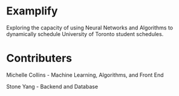 # Examplify

Exploring the capacity of using Neural Networks and Algorithms to dynamically schedule University of Toronto student schedules.

# Contributers

Michelle Collins - Machine Learning, Algorithms, and Front End

Stone Yang - Backend and Database
